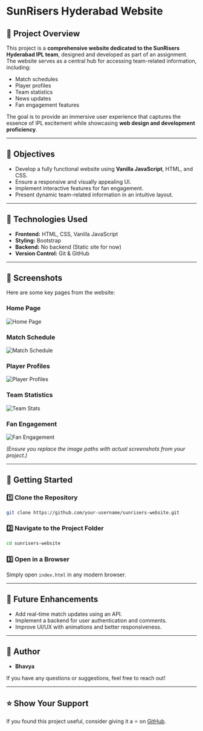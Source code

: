 # SunRisers Hyderabad Website

## 📌 Project Overview
This project is a **comprehensive website dedicated to the SunRisers Hyderabad IPL team**, designed and developed as part of an assignment. The website serves as a central hub for accessing team-related information, including:
- Match schedules
- Player profiles
- Team statistics
- News updates
- Fan engagement features

The goal is to provide an immersive user experience that captures the essence of IPL excitement while showcasing **web design and development proficiency**.

---

## 🎯 Objectives
- Develop a fully functional website using **Vanilla JavaScript**, HTML, and CSS.
- Ensure a responsive and visually appealing UI.
- Implement interactive features for fan engagement.
- Present dynamic team-related information in an intuitive layout.

---

## 🔧 Technologies Used
- **Frontend:** HTML, CSS, Vanilla JavaScript
- **Styling:** Bootstrap
- **Backend:** No backend (Static site for now)
- **Version Control:** Git & GitHub

---

## 📸 Screenshots
Here are some key pages from the website:

### Home Page
![Home Page](images/homepage.png)

### Match Schedule
![Match Schedule](images/schedule.png)

### Player Profiles
![Player Profiles](images/players.png)

### Team Statistics
![Team Stats](images/stats.png)

### Fan Engagement
![Fan Engagement](images/fans.png)

_(Ensure you replace the image paths with actual screenshots from your project.)_

---

## 🚀 Getting Started
### 1️⃣ Clone the Repository
```bash
git clone https://github.com/your-username/sunrisers-website.git
```
### 2️⃣ Navigate to the Project Folder
```bash
cd sunrisers-website
```
### 3️⃣ Open in a Browser
Simply open `index.html` in any modern browser.

---

## 📌 Future Enhancements
- Add real-time match updates using an API.
- Implement a backend for user authentication and comments.
- Improve UI/UX with animations and better responsiveness.

---

## 👤 Author
- **Bhavya**

If you have any questions or suggestions, feel free to reach out!

---

## ⭐ Show Your Support
If you found this project useful, consider giving it a ⭐ on [GitHub](https://github.com/your-username/sunrisers-website).

